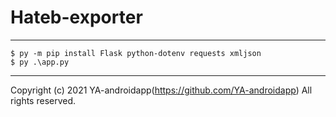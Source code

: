 # Hateb-exporter

---

```pwsh
$ py -m pip install Flask python-dotenv requests xmljson
$ py .\app.py
```

---

Copyright (c) 2021 YA-androidapp(https://github.com/YA-androidapp) All rights reserved.
